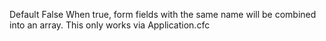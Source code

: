 Default False
			When true, form fields with the same name will be combined into an array.
			This only works via Application.cfc
